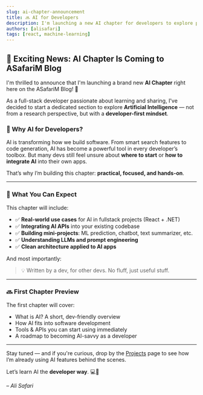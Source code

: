 ```yaml
---
slug: ai-chapter-announcement
title: 🔜 AI for Developers
description: I'm launching a new AI chapter for developers to explore practical AI skills in software engineering.
authors: [alisafari]
tags: [react, machine-learning]
---
```


## 🚀 Exciting News: AI Chapter Is Coming to ASafariM Blog

I'm thrilled to announce that I'm launching a brand new **AI Chapter** right here on the ASafariM Blog! 🎉

As a full-stack developer passionate about learning and sharing, I've decided to start a dedicated section to explore **Artificial Intelligence** — not from a research perspective, but with a **developer-first mindset**.

<!-- truncate -->

### 🤖 Why AI for Developers?

AI is transforming how we build software. From smart search features to code generation, AI has become a powerful tool in every developer’s toolbox. But many devs still feel unsure about **where to start** or **how to integrate AI** into their own apps.

That’s why I’m building this chapter: **practical, focused, and hands-on**.

---

### 🧭 What You Can Expect

This chapter will include:

- ✅ **Real-world use cases** for AI in fullstack projects (React + .NET)
- ✅ **Integrating AI APIs** into your existing codebase
- ✅ **Building mini-projects**: ML prediction, chatbot, text summarizer, etc.
- ✅ **Understanding LLMs and prompt engineering**
- ✅ **Clean architecture applied to AI apps**

And most importantly:
> 💡 Written by a dev, for other devs. No fluff, just useful stuff.

---

### 🔜 First Chapter Preview

The first chapter will cover:

- What is AI? A short, dev-friendly overview
- How AI fits into software development
- Tools & APIs you can start using immediately
- A roadmap to becoming AI-savvy as a developer

---

Stay tuned — and if you're curious, drop by the [Projects](/projects) page to see how I’m already using AI features behind the scenes.

Let’s learn AI the **developer way**. 💻🧠

_– Ali Safari_
